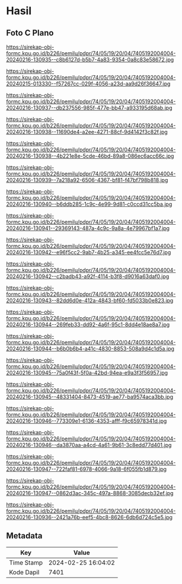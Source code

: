 # Hasil

## Foto C Plano

https://sirekap-obj-formc.kpu.go.id/b226/pemilu/pdpr/74/05/19/20/04/7405192004004-20240216-130935--c8b6127d-b5b7-4a83-9354-0a8c83e58672.jpg

https://sirekap-obj-formc.kpu.go.id/b226/pemilu/pdpr/74/05/19/20/04/7405192004004-20240215-013330--f57267cc-029f-4056-a23d-aa9d26f36647.jpg

https://sirekap-obj-formc.kpu.go.id/b226/pemilu/pdpr/74/05/19/20/04/7405192004004-20240216-130937--db237556-985f-477e-bb47-a933195d68ab.jpg

https://sirekap-obj-formc.kpu.go.id/b226/pemilu/pdpr/74/05/19/20/04/7405192004004-20240216-130938--11690de4-a2ee-4271-88cf-9d4142f3c82f.jpg

https://sirekap-obj-formc.kpu.go.id/b226/pemilu/pdpr/74/05/19/20/04/7405192004004-20240216-130938--4b221e8e-5cde-46bd-89a8-086ec6acc66c.jpg

https://sirekap-obj-formc.kpu.go.id/b226/pemilu/pdpr/74/05/19/20/04/7405192004004-20240216-130939--7a218a92-6506-4367-bf81-f47bf798b818.jpg

https://sirekap-obj-formc.kpu.go.id/b226/pemilu/pdpr/74/05/19/20/04/7405192004004-20240216-130940--b6ddb285-1c9c-4e99-9d81-c0ccd31cc5ba.jpg

https://sirekap-obj-formc.kpu.go.id/b226/pemilu/pdpr/74/05/19/20/04/7405192004004-20240216-130941--29369143-487a-4c9c-9a8a-4e79967bf1a7.jpg

https://sirekap-obj-formc.kpu.go.id/b226/pemilu/pdpr/74/05/19/20/04/7405192004004-20240216-130942--e96f5cc2-9ab7-4b25-a345-ee4fcc5e76d7.jpg

https://sirekap-obj-formc.kpu.go.id/b226/pemilu/pdpr/74/05/19/20/04/7405192004004-20240216-130942--c2badb43-a92f-4114-b3f8-d9016a63daf0.jpg

https://sirekap-obj-formc.kpu.go.id/b226/pemilu/pdpr/74/05/19/20/04/7405192004004-20240216-130943--82dd6d0e-412a-4843-bf60-fd5033b0e823.jpg

https://sirekap-obj-formc.kpu.go.id/b226/pemilu/pdpr/74/05/19/20/04/7405192004004-20240216-130944--269feb33-dd92-4a6f-95c1-8dd4e18ae8a7.jpg

https://sirekap-obj-formc.kpu.go.id/b226/pemilu/pdpr/74/05/19/20/04/7405192004004-20240216-130944--b6b0b6b4-a41c-4830-8853-508a9d4c1d5a.jpg

https://sirekap-obj-formc.kpu.go.id/b226/pemilu/pdpr/74/05/19/20/04/7405192004004-20240216-130945--75a0f43f-5f0a-42bd-94ea-e9a3f3f56957.jpg

https://sirekap-obj-formc.kpu.go.id/b226/pemilu/pdpr/74/05/19/20/04/7405192004004-20240216-130945--48331404-8473-4519-ae77-ba9574aca3bb.jpg

https://sirekap-obj-formc.kpu.go.id/b226/pemilu/pdpr/74/05/19/20/04/7405192004004-20240216-130946--773309e1-6136-4353-afff-f9c65978341d.jpg

https://sirekap-obj-formc.kpu.go.id/b226/pemilu/pdpr/74/05/19/20/04/7405192004004-20240216-130946--da3870aa-a4cd-4a61-9b61-3c8edd77d401.jpg

https://sirekap-obj-formc.kpu.go.id/b226/pemilu/pdpr/74/05/19/20/04/7405192004004-20240216-130947--722faf81-6978-4066-9a18-6f055fb1d879.jpg

https://sirekap-obj-formc.kpu.go.id/b226/pemilu/pdpr/74/05/19/20/04/7405192004004-20240216-130947--0862d3ac-345c-497a-8868-3085decb32ef.jpg

https://sirekap-obj-formc.kpu.go.id/b226/pemilu/pdpr/74/05/19/20/04/7405192004004-20240216-130936--2421a76b-eef5-4bc8-8626-6db6d724c5e5.jpg


## Metadata

| Key        | Value               |
| ---------- | ------------------- |
| Time Stamp | 2024-02-25 16:04:02 |
| Kode Dapil | 7401                |



